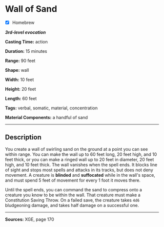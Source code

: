 # Wall of Sand

- [x] Homebrew

***3rd-level evocation***

**Casting Time:** action

**Duration:** 15 minutes

**Range:** 90 feet

**Shape:** wall

**Width:** 10 feet

**Height:** 20 feet

**Length:** 60 feet

**Tags:** verbal, somatic, material, concentration

**Material Components:** a handful of sand

---

## Description
You create a wall of swirling sand on the ground at a point you can see within range.
You can make the wall up to 60 feet long, 20 feet high, and 10 feet thick, or you can make a ringed wall up to 20 feet in diameter, 20 feet high, and 10 feet thick.
The wall vanishes when the spell ends.
It blocks line of sight and stops most spells and attacks in its tracks, but does not deny movement.
A creature is **blinded** and **suffocated** while in the wall's space, and must spend 5 feet of movement for every 1 foot it moves there.

Until the spell ends, you can command the sand to compress onto a creature you know to be within the wall.
That creature must make a Constitution Saving Throw.
On a failed save, the creature takes `4d6` bludgeoning damage, and takes half damage on a successful one.

---

**Sources:** XGE, page 170
